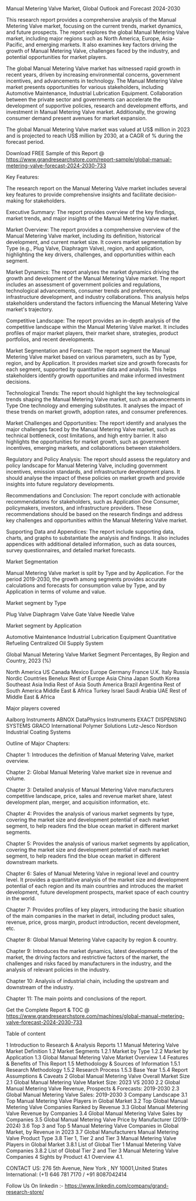 Manual Metering Valve Market, Global Outlook and Forecast 2024-2030

This research report provides a comprehensive analysis of the Manual Metering Valve market, focusing on the current trends, market dynamics, and future prospects. The report explores the global Manual Metering Valve market, including major regions such as North America, Europe, Asia-Pacific, and emerging markets. It also examines key factors driving the growth of Manual Metering Valve, challenges faced by the industry, and potential opportunities for market players.

The global Manual Metering Valve market has witnessed rapid growth in recent years, driven by increasing environmental concerns, government incentives, and advancements in technology. The Manual Metering Valve market presents opportunities for various stakeholders, including Automotive Maintenance, Industrial Lubrication Equipment. Collaboration between the private sector and governments can accelerate the development of supportive policies, research and development efforts, and investment in Manual Metering Valve market. Additionally, the growing consumer demand present avenues for market expansion.

The global Manual Metering Valve market was valued at US$ million in 2023 and is projected to reach US$ million by 2030, at a CAGR of % during the forecast period.

Download FREE Sample of this Report @ https://www.grandresearchstore.com/report-sample/global-manual-metering-valve-forecast-2024-2030-733


Key Features:

The research report on the Manual Metering Valve market includes several key features to provide comprehensive insights and facilitate decision-making for stakeholders.

Executive Summary: The report provides overview of the key findings, market trends, and major insights of the Manual Metering Valve market.

Market Overview: The report provides a comprehensive overview of the Manual Metering Valve market, including its definition, historical development, and current market size. It covers market segmentation by Type (e.g., Plug Valve, Diaphragm Valve), region, and application, highlighting the key drivers, challenges, and opportunities within each segment.

Market Dynamics: The report analyses the market dynamics driving the growth and development of the Manual Metering Valve market. The report includes an assessment of government policies and regulations, technological advancements, consumer trends and preferences, infrastructure development, and industry collaborations. This analysis helps stakeholders understand the factors influencing the Manual Metering Valve market's trajectory.

Competitive Landscape: The report provides an in-depth analysis of the competitive landscape within the Manual Metering Valve market. It includes profiles of major market players, their market share, strategies, product portfolios, and recent developments.

Market Segmentation and Forecast: The report segment the Manual Metering Valve market based on various parameters, such as by Type, region, and by Application. It provides market size and growth forecasts for each segment, supported by quantitative data and analysis. This helps stakeholders identify growth opportunities and make informed investment decisions.

Technological Trends: The report should highlight the key technological trends shaping the Manual Metering Valve market, such as advancements in Type One technology and emerging substitutes. It analyses the impact of these trends on market growth, adoption rates, and consumer preferences.

Market Challenges and Opportunities: The report identify and analyses the major challenges faced by the Manual Metering Valve market, such as technical bottleneck, cost limitations, and high entry barrier. It also highlights the opportunities for market growth, such as government incentives, emerging markets, and collaborations between stakeholders.

Regulatory and Policy Analysis: The report should assess the regulatory and policy landscape for Manual Metering Valve, including government incentives, emission standards, and infrastructure development plans. It should analyse the impact of these policies on market growth and provide insights into future regulatory developments.

Recommendations and Conclusion: The report conclude with actionable recommendations for stakeholders, such as Application One Consumer, policymakers, investors, and infrastructure providers. These recommendations should be based on the research findings and address key challenges and opportunities within the Manual Metering Valve market.

Supporting Data and Appendices: The report include supporting data, charts, and graphs to substantiate the analysis and findings. It also includes appendices with additional detailed information, such as data sources, survey questionnaires, and detailed market forecasts.

Market Segmentation

Manual Metering Valve market is split by Type and by Application. For the period 2019-2030, the growth among segments provides accurate calculations and forecasts for consumption value by Type, and by Application in terms of volume and value.



Market segment by Type



Plug Valve
Diaphragm Valve
Gate Valve
Needle Valve


Market segment by Application



Automotive Maintenance
Industrial Lubrication Equipment
Quantitative Refueling
Centralized Oil Supply System


Global Manual Metering Valve Market Segment Percentages, By Region and Country, 2023 (%)



North America
US
Canada
Mexico
Europe
Germany
France
U.K.
Italy
Russia
Nordic Countries
Benelux
Rest of Europe
Asia
China
Japan
South Korea
Southeast Asia
India
Rest of Asia
South America
Brazil
Argentina
Rest of South America
Middle East & Africa
Turkey
Israel
Saudi Arabia
UAE
Rest of Middle East & Africa


Major players covered



Aalborg Instruments
ABNOX
DataPhysics Instruments
EXACT DISPENSING SYSTEMS
GRACO
International Polymer Solutions
Lutz-Jesco
Nordson Industrial Coating Systems


Outline of Major Chapters:

Chapter 1: Introduces the definition of Manual Metering Valve, market overview.

Chapter 2: Global Manual Metering Valve market size in revenue and volume.

Chapter 3: Detailed analysis of Manual Metering Valve manufacturers competitive landscape, price, sales and revenue market share, latest development plan, merger, and acquisition information, etc.

Chapter 4: Provides the analysis of various market segments by type, covering the market size and development potential of each market segment, to help readers find the blue ocean market in different market segments.

Chapter 5: Provides the analysis of various market segments by application, covering the market size and development potential of each market segment, to help readers find the blue ocean market in different downstream markets.

Chapter 6: Sales of Manual Metering Valve in regional level and country level. It provides a quantitative analysis of the market size and development potential of each region and its main countries and introduces the market development, future development prospects, market space of each country in the world.

Chapter 7: Provides profiles of key players, introducing the basic situation of the main companies in the market in detail, including product sales, revenue, price, gross margin, product introduction, recent development, etc.

Chapter 8: Global Manual Metering Valve capacity by region & country.

Chapter 9: Introduces the market dynamics, latest developments of the market, the driving factors and restrictive factors of the market, the challenges and risks faced by manufacturers in the industry, and the analysis of relevant policies in the industry.

Chapter 10: Analysis of industrial chain, including the upstream and downstream of the industry.

Chapter 11: The main points and conclusions of the report.

Get the Complete Report & TOC @ https://www.grandresearchstore.com/machines/global-manual-metering-valve-forecast-2024-2030-733

Table of content

1 Introduction to Research & Analysis Reports
1.1 Manual Metering Valve Market Definition
1.2 Market Segments
1.2.1 Market by Type
1.2.2 Market by Application
1.3 Global Manual Metering Valve Market Overview
1.4 Features & Benefits of This Report
1.5 Methodology & Sources of Information
1.5.1 Research Methodology
1.5.2 Research Process
1.5.3 Base Year
1.5.4 Report Assumptions & Caveats
2 Global Manual Metering Valve Overall Market Size
2.1 Global Manual Metering Valve Market Size: 2023 VS 2030
2.2 Global Manual Metering Valve Revenue, Prospects & Forecasts: 2019-2030
2.3 Global Manual Metering Valve Sales: 2019-2030
3 Company Landscape
3.1 Top Manual Metering Valve Players in Global Market
3.2 Top Global Manual Metering Valve Companies Ranked by Revenue
3.3 Global Manual Metering Valve Revenue by Companies
3.4 Global Manual Metering Valve Sales by Companies
3.5 Global Manual Metering Valve Price by Manufacturer (2019-2024)
3.6 Top 3 and Top 5 Manual Metering Valve Companies in Global Market, by Revenue in 2023
3.7 Global Manufacturers Manual Metering Valve Product Type
3.8 Tier 1, Tier 2 and Tier 3 Manual Metering Valve Players in Global Market
3.8.1 List of Global Tier 1 Manual Metering Valve Companies
3.8.2 List of Global Tier 2 and Tier 3 Manual Metering Valve Companies
4 Sights by Product
4.1 Overview
4.1.

CONTACT US:
276 5th Avenue, New York , NY 10001,United States
International: (+1) 646 781 7170 / +91 8087042414

Follow Us On linkedin :- https://www.linkedin.com/company/grand-research-store/
  
